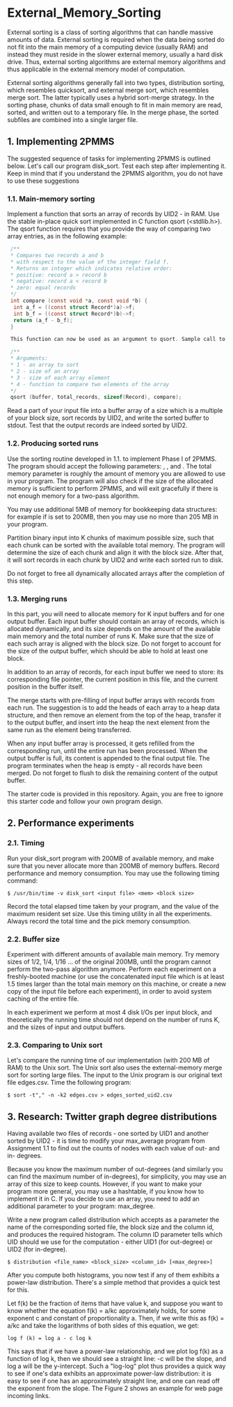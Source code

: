 # External_Memory_Sorting

External sorting is a class of sorting algorithms that can handle massive amounts of data. External sorting is required when the data being sorted do not fit into the main memory of a computing device (usually RAM) and instead they must reside in the slower external memory, usually a hard disk drive. Thus, external sorting algorithms are external memory algorithms and thus applicable in the external memory model of computation.

External sorting algorithms generally fall into two types, distribution sorting, which resembles quicksort, and external merge sort, which resembles merge sort. The latter typically uses a hybrid sort-merge strategy. In the sorting phase, chunks of data small enough to fit in main memory are read, sorted, and written out to a temporary file. In the merge phase, the sorted subfiles are combined into a single larger file.

## 1. Implementing 2PMMS
The suggested sequence of tasks for implementing 2PMMS is outlined below. Let's call our program disk_sort. Test each step after implementing it. Keep in mind that if you understand the 2PMMS algorithm, you do not have to use these suggestions

### 1.1. Main-memory sorting
Implement a function that sorts an array of records by UID2 - in RAM. Use the stable in-place quick sort implemented in C function qsort  (<stdlib.h>). The qsort function requires that you provide the way of comparing two array entries, as in the following example:
```c
 /**
 * Compares two records a and b 
 * with respect to the value of the integer field f.
 * Returns an integer which indicates relative order: 
 * positive: record a > record b
 * negative: record a < record b
 * zero: equal records
 */
 int compare (const void *a, const void *b) {
  int a_f = ((const struct Record*)a)->f;
  int b_f = ((const struct Record*)b)->f;
  return (a_f - b_f);
 }

 This function can now be used as an argument to qsort. Sample call to qsort is shown below:

 /**
 * Arguments:
 * 1 - an array to sort
 * 2 - size of an array
 * 3 - size of each array element
 * 4 - function to compare two elements of the array
 */
 qsort (buffer, total_records, sizeof(Record), compare);
```
 Read a part of your input file into a buffer array of a size which is a multiple of your block size, sort records by UID2, and write the sorted buffer to stdout. Test that the output records are indeed sorted by UID2.

### 1.2. Producing sorted runs
Use the sorting routine developed in 1.1. to implement Phase I of 2PMMS. The program should accept the following parameters: <name of the input file>, <total mem in bytes>, and <block size>. The total memory parameter is roughly the amount of memory you are allowed to use in your program. The program will also check if the size of the allocated memory is sufficient to perform 2PMMS, and will exit gracefully if there is not enough memory for a two-pass algorithm.

You may use additional 5MB of memory for bookkeeping data structures: for example if <total mem in bytes> is set to 200MB, then you may use no more than 205 MB in your program.

Partition binary input into K chunks of maximum possible size, such that each chunk can be sorted with the available total memory. The program will determine the size of each chunk and align it with the block size. After that, it will sort records in each chunk by UID2 and write each sorted run to disk.

Do not forget to free all dynamically allocated arrays after the completion of this step.

### 1.3. Merging runs
In this part, you will need to allocate memory for K input buffers and for one output buffer. Each input buffer should contain an array of records, which is allocated dynamically, and its size depends on the amount of the available main memory and the total number of runs K. Make sure that the size of each such array is aligned with the block size. Do not forget to account for the size of the output buffer, which should be able to hold at least one block.

In addition to an array of records, for each input buffer we need to store: its corresponding file pointer, the current position in this file, and the current position in the buffer itself.

The merge starts with pre-filling of input buffer arrays with records from each run. The suggestion is to add the heads of each array to a heap data structure, and then remove an element from the top of the heap, transfer it to the output buffer, and insert into the heap the next element from the same run as the element being transferred.

When any input buffer array is processed, it gets refilled from the corresponding run, until the entire run has been processed. When the output buffer is full, its content is appended to the final output file.
The program terminates when the heap is empty - all records have been merged. Do not forget to flush to disk the remaining content of the output buffer.

The starter code is provided in this repository. Again, you are free to ignore this starter code and follow your own program design.

## 2. Performance experiments
### 2.1. Timing
Run your disk_sort program with 200MB of available memory, and make sure that you never allocate more than 200MB of memory buffers. Record performance and memory consumption. You may use the following timing command:
```shell
$ /usr/bin/time -v disk_sort <input file> <mem> <block size> 
```
Record the total elapsed time taken by your program, and the value of the maximum resident set size.
Use this timing utility in all the experiments. Always record the total time and the pick memory consumption.

### 2.2. Buffer size
Experiment with different amounts of available main memory. Try memory sizes of 1/2, 1/4, 1/16 ... of the original 200MB, until the program cannot perform the two-pass algorithm anymore. Perform each experiment on a freshly-booted machine (or use the concatenated input file which is at least 1.5 times larger than the total main memory on this machine, or create a new copy of the input file before each experiment), in order to avoid system caching of the entire file.

In each experiment we perform at most 4 disk I/Os per input block, and theoretically the running time should not depend on the number of runs K, and the sizes of input and output buffers.


### 2.3. Comparing to Unix sort
Let's compare the running time of our implementation (with 200 MB of RAM) to the Unix sort. The Unix sort also uses the external-memory merge sort for sorting large files. The input to the Unix program is our original text file edges.csv. Time the following program:
```shell
$ sort -t"," -n -k2 edges.csv > edges_sorted_uid2.csv 
```

## 3. Research: Twitter graph degree distributions
Having available two files of records - one sorted by UID1 and another sorted by UID2 - it is time to modify your max_average program from Assignment 1.1 to find out the counts of nodes with each value of out- and in- degrees. 

Because you know the maximum number of out-degrees (and similarly you can find the maximum number of in-degrees), for simplicity, you may use an array of this size to keep counts. However, if you want to make your program more general, you may use a hashtable, if you know how to implement it in C. If you decide to use an array, you need to add an additional parameter to your program: max_degree.

Write a new program called distribution which accepts as a parameter the name of the corresponding sorted file, the block size and the column id, and produces the required histogram. The column ID parameter tells which UID should we use for the computation - either UID1 (for out-degree) or UID2 (for in-degree).
```shell
$ distribution <file_name> <block_size> <column_id> [<max_degree>]
```
 After you compute both histograms, you now test if any of them exhibits a power-law distribution. There's a simple method that provides a quick test for this.

Let f(k) be the fraction of items that have value k, and suppose you want to know whether the equation f(k) = a/kc approximately holds, for some exponent c and constant of proportionality a. Then, if we write this as f(k) = a/kc and take the logarithms of both sides of this equation, we get:
```
log f (k) = log a - c log k
```
This says that if we have a power-law relationship, and we plot log f(k) as a function of log k, then we should see a straight line: -c will be the slope, and log a will be the y-intercept. Such a "log-log" plot thus provides a quick way to see if one's data exhibits an approximate power-law distribution: it is easy to see if one has an approximately straight line, and one can read off the exponent from the slope. The Figure 2 shows an example for web page incoming links.

